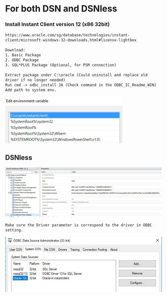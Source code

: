 # For both DSN and DSNless

### Install Instant Client version 12 (x86 32bit)
```
https://www.oracle.com/sg/database/technologies/instant-client/microsoft-windows-32-downloads.html#license-lightbox

Download:
1. Basic Package
2. ODBC Package
3. SQL*PLUS Package (Optional, for PSM connection)

Extract package under C:\oracle (Could uninstall and replace old driver if no longer needed)
Run cmd -> odbc_install JA (Check command in the ODBC_IC_Readme_WIN)
Add path to system env.
```
![alt text](./pic/system_env.jpg)

## DSNless
![alt text](./pic/platform.jpg)
```
Make sure the Driver parameter is correspond to the driver in ODBC setting.
```
![alt text](./pic/odbc.jpg)
